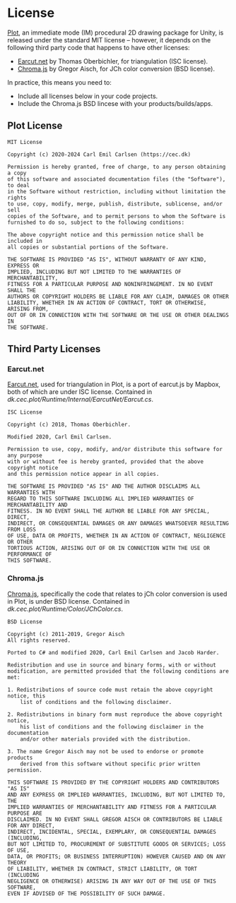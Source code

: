 # License

[Plot](https://github.com/cecarlsen/dk.cec.plot), an immediate mode (IM) procedural 2D drawing package for Unity, is released under the standard MIT license – however, it depends on the following third party code that happens to have other licenses:

- [Earcut.net](https://github.com/oberbichler/earcut.net) by Thomas Oberbichler, for triangulation (ISC license).
- [Chroma.js](https://github.com/gka/chroma.js) by Gregor Aisch, for JCh color conversion (BSD license).

In practice, this means you need to:

- Include all licenses below in your code projects.
- Include the Chroma.js BSD lincese with your products/builds/apps.


## Plot License

	MIT License
	
	Copyright (c) 2020-2024 Carl Emil Carlsen (https://cec.dk)
	
	Permission is hereby granted, free of charge, to any person obtaining a copy
	of this software and associated documentation files (the "Software"), to deal
	in the Software without restriction, including without limitation the rights
	to use, copy, modify, merge, publish, distribute, sublicense, and/or sell
	copies of the Software, and to permit persons to whom the Software is
	furnished to do so, subject to the following conditions:
	
	The above copyright notice and this permission notice shall be included in
	all copies or substantial portions of the Software.
	
	THE SOFTWARE IS PROVIDED "AS IS", WITHOUT WARRANTY OF ANY KIND, EXPRESS OR
	IMPLIED, INCLUDING BUT NOT LIMITED TO THE WARRANTIES OF MERCHANTABILITY,
	FITNESS FOR A PARTICULAR PURPOSE AND NONINFRINGEMENT. IN NO EVENT SHALL THE
	AUTHORS OR COPYRIGHT HOLDERS BE LIABLE FOR ANY CLAIM, DAMAGES OR OTHER
	LIABILITY, WHETHER IN AN ACTION OF CONTRACT, TORT OR OTHERWISE, ARISING FROM,
	OUT OF OR IN CONNECTION WITH THE SOFTWARE OR THE USE OR OTHER DEALINGS IN
	THE SOFTWARE.



## Third Party Licenses

### Earcut.net

[Earcut.net](https://github.com/oberbichler/earcut.net), used for triangulation in Plot, is a port of earcut.js by Mapbox, both of which are under ISC license. Contained in *dk.cec.plot/Runtime/Internal/EarcutNet/Earcut.cs*.

	ISC License
	
	Copyright (c) 2018, Thomas Oberbichler.
	
	Modified 2020, Carl Emil Carlsen.
	
	Permission to use, copy, modify, and/or distribute this software for any purpose
	with or without fee is hereby granted, provided that the above copyright notice
	and this permission notice appear in all copies.
	
	THE SOFTWARE IS PROVIDED "AS IS" AND THE AUTHOR DISCLAIMS ALL WARRANTIES WITH
	REGARD TO THIS SOFTWARE INCLUDING ALL IMPLIED WARRANTIES OF MERCHANTABILITY AND
	FITNESS. IN NO EVENT SHALL THE AUTHOR BE LIABLE FOR ANY SPECIAL, DIRECT,
	INDIRECT, OR CONSEQUENTIAL DAMAGES OR ANY DAMAGES WHATSOEVER RESULTING FROM LOSS
	OF USE, DATA OR PROFITS, WHETHER IN AN ACTION OF CONTRACT, NEGLIGENCE OR OTHER
	TORTIOUS ACTION, ARISING OUT OF OR IN CONNECTION WITH THE USE OR PERFORMANCE OF
	THIS SOFTWARE.


### Chroma.js

[Chroma.js](https://github.com/gka/chroma.js), specifically the code that relates to jCh color conversion is used in Plot, is under BSD license. Contained in *dk.cec.plot/Runtime/Color/JChColor.cs*.

	BSD License
	
	Copyright (c) 2011-2019, Gregor Aisch
	All rights reserved.
	
	Ported to C# and modified 2020, Carl Emil Carlsen and Jacob Harder.

	Redistribution and use in source and binary forms, with or without
	modification, are permitted provided that the following conditions are met:

	1. Redistributions of source code must retain the above copyright notice, this
		list of conditions and the following disclaimer.

	2. Redistributions in binary form must reproduce the above copyright notice,
		his list of conditions and the following disclaimer in the documentation
		and/or other materials provided with the distribution.

	3. The name Gregor Aisch may not be used to endorse or promote products
		derived from this software without specific prior written permission.

	THIS SOFTWARE IS PROVIDED BY THE COPYRIGHT HOLDERS AND CONTRIBUTORS "AS IS"
	AND ANY EXPRESS OR IMPLIED WARRANTIES, INCLUDING, BUT NOT LIMITED TO, THE
	IMPLIED WARRANTIES OF MERCHANTABILITY AND FITNESS FOR A PARTICULAR PURPOSE ARE
	DISCLAIMED. IN NO EVENT SHALL GREGOR AISCH OR CONTRIBUTORS BE LIABLE FOR ANY DIRECT,
	INDIRECT, INCIDENTAL, SPECIAL, EXEMPLARY, OR CONSEQUENTIAL DAMAGES (INCLUDING,
	BUT NOT LIMITED TO, PROCUREMENT OF SUBSTITUTE GOODS OR SERVICES; LOSS OF USE,
	DATA, OR PROFITS; OR BUSINESS INTERRUPTION) HOWEVER CAUSED AND ON ANY THEORY
	OF LIABILITY, WHETHER IN CONTRACT, STRICT LIABILITY, OR TORT (INCLUDING
	NEGLIGENCE OR OTHERWISE) ARISING IN ANY WAY OUT OF THE USE OF THIS SOFTWARE,
	EVEN IF ADVISED OF THE POSSIBILITY OF SUCH DAMAGE.